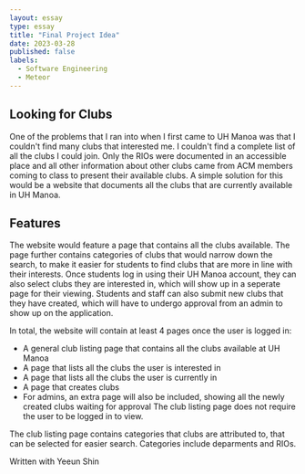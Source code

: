 ```yaml
---
layout: essay
type: essay
title: "Final Project Idea"
date: 2023-03-28
published: false
labels:
  - Software Engineering
  - Meteor
---
```


## Looking for Clubs
One of the problems that I ran into when I first came to UH Manoa was that I couldn't find many clubs that interested me. I couldn't find a complete list of all the clubs I could join. Only the RIOs were documented in an accessible place and all other information about other clubs came from ACM members coming to class to present their available clubs. A simple solution for this would be a website that documents all the clubs that are currently available in UH Manoa.

## Features
The website would feature a page that contains all the clubs available. The page further contains categories of clubs that would narrow down the search, to make it easier for students to find clubs that are more in line with their interests. Once students log in using their UH Manoa account, they can also select clubs they are interested in, which will show up in a seperate page for their viewing. Students and staff can also submit new clubs that they have created, which will have to undergo approval from an admin to show up on the application.

In total, the website will contain at least 4 pages once the user is logged in:
- A general club listing page that contains all the clubs available at UH Manoa
- A page that lists all the clubs the user is interested in
- A page that lists all the clubs the user is currently in
- A page that creates clubs
- For admins, an extra page will also be included, showing all the newly created clubs waiting for approval
The club listing page does not require the user to be logged in to view.

The club listing page contains categories that clubs are attributed to, that can be selected for easier search. Categories include deparments and RIOs.

Written with Yeeun Shin